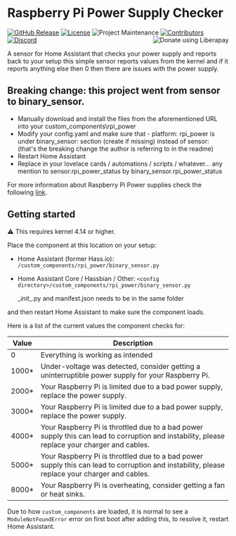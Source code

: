 # Raspberry Pi Power Supply Checker 
[![GitHub Release][releases-shield]][releases]
[![License][license-shield]](LICENSE.md) 
![Project Maintenance][maintenance-shield1]
[![Contributors][contributors-shield]][contributors]<a href="https://liberapay.com/Toast/donate"><img alt="Donate using Liberapay" align="right" align="top" src="https://liberapay.com/assets/widgets/donate.svg"></a>
[![Discord][discord-shield]][discord]

A sensor for Home Assistant that checks your power supply and reports back to your setup
this simple sensor reports values from the kernel and if it reports anything else then 0 then there are issues with the power supply.

<h2>Breaking change: this project went from sensor to binary_sensor.</h2>

* Manually download and install the files from the aforementioned URL into your custom_components\rpi_power
* Modify your config.yaml and make sure that - platform: rpi_power is under binary_sensor: section (create if missing) instead of sensor: (that's the breaking change the author is referring to in the readme)
* Restart Home Assistant
* Replace in your lovelace cards / automations / scripts / whatever... any mention to sensor.rpi_power_status by binary_sensor.rpi_power_status

For more information about Raspberry Pi Power supplies check the following [link](https://github.com/superjamie/lazyweb/wiki/Raspberry-Pi-Power).

## Getting started

⚠️ This requires kernel 4.14 or higher.

Place the component at this location on your setup:

* Home Assistant (former Hass.io): `/custom_components/rpi_power/binary_sensor.py`
* Home Assistant Core / Hassbian / Other: `<config directory>/custom_components/rpi_power/binary_sensor.py`

 	\__init__.py and manifest.json needs to be in the same folder

and then restart Home Assistant to make sure the component loads.

Here is a list of the current values the component checks for:

| Value  | Description |
| ------------- | ------------- |
| 0  | Everything is working as intended  |
| 1000*  | Under-voltage was detected, consider getting a uninterruptible power supply for your Raspberry Pi. |
| 2000* | Your Raspberry Pi is limited due to a bad power supply, replace the power supply. |
| 3000* | Your Raspberry Pi is limited due to a bad power supply, replace the power supply. |
| 4000* | Your Raspberry Pi is throttled due to a bad power supply this can lead to corruption and instability, please replace your charger and cables. |
| 5000* | Your Raspberry Pi is throttled due to a bad power supply this can lead to corruption and instability, please replace your charger and cables. |
| 8000* | Your Raspberry Pi is overheating, consider getting a fan or heat sinks. |

Due to how `custom_components` are loaded, it is normal to see a `ModuleNotFoundError` error on first boot after adding this, to resolve it, restart Home Assistant.

[discord]: https://discord.gg/Qa5fW2R
[discord-shield]: https://img.shields.io/discord/330944238910963714.svg?style=for-the-badge
[contributors-shield]: https://img.shields.io/github/contributors/custom-components/sensor.rpi_power.svg?style=for-the-badge
[contributors]: https://github.com/custom-components/sensor.rpi_power/graphs/contributors/
[license-shield]: https://img.shields.io/github/license/custom-components/sensor.rpi_power.svg?style=for-the-badge
[maintenance-shield1]: https://img.shields.io/badge/maintainer-Toast%20%40swetoast-blue.svg?style=for-the-badge
[releases-shield]: https://img.shields.io/github/release/custom-components/sensor.rpi_power.svg?style=for-the-badge
[releases]: https://github.com/custom-components/sensor.rpi_power/releases
